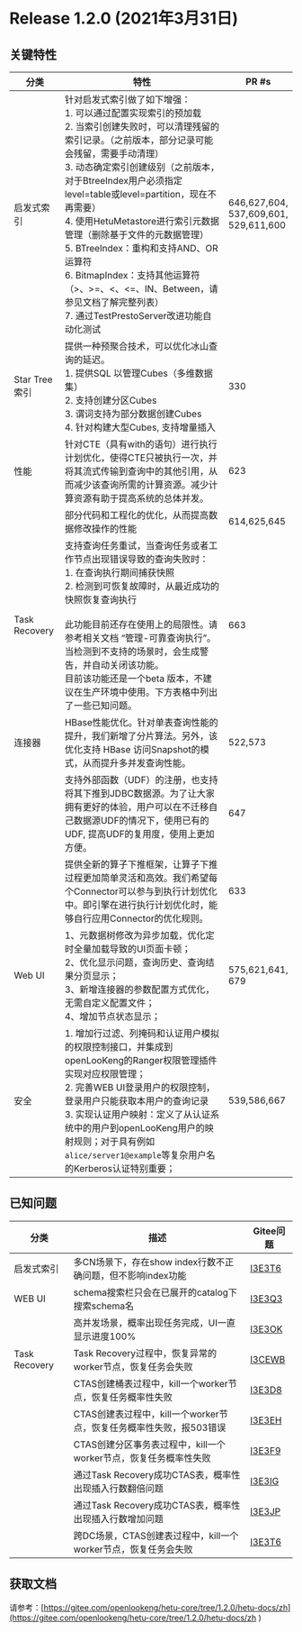 # Release 1.2.0 (2021年3月31日)

## 关键特性

| 分类             | 特性                                                         | PR #s                                         |
| ---------------- | ------------------------------------------------------------ | --------------------------------------------- |
| 启发式索引       | 针对启发式索引做了如下增强：<br/>1. 可以通过配置实现索引的预加载<br/>2. 当索引创建失败时，可以清理残留的索引记录。（之前版本，部分记录可能会残留，需要手动清理）<br/>3. 动态确定索引创建级别（之前版本，对于BtreeIndex用户必须指定level=table或level=partition，现在不再需要）<br/>4. 使用HetuMetastore进行索引元数据管理（删除基于文件的元数据管理）<br/>5. BTreeIndex：重构和支持AND、OR运算符<br/>6. BitmapIndex：支持其他运算符（>、>=、<、<=、IN、Between，请参见文档了解完整列表）<br/>7. 通过TestPrestoServer改进功能自动化测试<br/> | 646,627,604,<br/>537,609,601,<br/>529,611,600 |
| Star Tree索引    | 提供一种预聚合技术，可以优化冰山查询的延迟。<br/>1. 提供SQL 以管理Cubes（多维数据集）<br/>2. 支持创建分区Cubes<br/>3. 谓词支持为部分数据创建Cubes<br/>4. 针对构建大型Cubes, 支持增量插入 | 330                                           |
| 性能              | 针对CTE（具有with的语句）进行执行计划优化，使得CTE只被执行一次，并将其流式传输到查询中的其他引用，从而减少该查询所需的计算资源。减少计算资源有助于提高系统的总体并发。 | 623                                           |
|                  | 部分代码和工程化的优化，从而提高数据修改操作的性能           | 614,625,645                                   |
| Task Recovery    | 支持查询任务重试，当查询任务或者工作节点出现错误导致的查询失败时：<br/>1. 在查询执行期间捕获快照<br/>2. 检测到可恢复故障时，从最近成功的快照恢复查询执行<br/><br/>此功能目前还存在使用上的局限性。请参考相关文档 “管理-可靠查询执行”。当检测到不支持的场景时，会生成警告，并自动关闭该功能。<br/>目前该功能还是一个beta 版本，不建议在生产环境中使用。下方表格中列出了一些已知问题。 | 663                                           |
| 连接器           | HBase性能优化。针对单表查询性能的提升，我们新增了分片算法。另外，该优化支持 HBase 访问Snapshot的模式，从而提升多并发查询性能。 | 522,573                                       |
|                  | 支持外部函数（UDF）的注册，也支持将其下推到JDBC数据源。为了让大家拥有更好的体验，用户可以在不迁移自己数据源UDF的情况下，使用已有的UDF, 提高UDF的复用度，使用上更加方便。 | 647                                           |
|                  | 提供全新的算子下推框架，让算子下推过程更加简单灵活和高效。我们希望每个Connector可以参与到执行计划优化中。即引擎在进行执行计划优化时，能够自行应用Connector的优化规则。 | 633                                           |
| Web UI           | 1、元数据树修改为异步加载，优化定时全量加载导致的UI页面卡顿；<br/>2、优化显示问题，查询历史、查询结果分页显示；<br/>3、新增连接器的参数配置方式优化，无需自定义配置文件；<br/>4、增加节点状态显示； | 575,621,641,<br/>679                          |
| 安全             | 1. 增加行过滤、列掩码和认证用户模拟的权限控制接口，并集成到openLooKeng的Ranger权限管理插件实现对应权限管理；  <br/>2. 完善WEB UI登录用户的权限控制，登录用户只能获取本用户的查询记录<br/>3. 实现认证用户映射：定义了从认证系统中的用户到openLooKeng用户的映射规则；对于具有例如`alice/server1@example`等复杂用户名的Kerberos认证特别重要； | 539,586,667                                   |

## 已知问题

| 分类   | 描述                                                         | Gitee问题                                                    |
| ---------- | ------------------------------------------------------------ | ------------------------------------------------------------ |
| 启发式索引    | 多CN场景下，存在show index行数不正确问题，但不影响index功能  | [I3E3T6](https://gitee.com/openlookeng/hetu-core/issues/I3E3T6) |
| WEB UI        | schema搜索栏只会在已展开的catalog下搜索schema名              | [I3E3Q3](https://gitee.com/openlookeng/hetu-core/issues/I3E3Q3) |
|               | 高并发场景，概率出现任务完成，UI一直显示进度100%             | [I3E3OK](https://gitee.com/openlookeng/hetu-core/issues/I3E3OK) |
| Task Recovery | Task Recovery过程中，恢复异常的worker节点，恢复任务会失败    | [I3CEWB](https://gitee.com/openlookeng/hetu-core/issues/I3CEWB) |
|               | CTAS创建桶表过程中，kill一个worker节点，恢复任务概率性失败   | [I3E3D8](https://gitee.com/openlookeng/hetu-core/issues/I3E3D8) |
|               | CTAS创建表过程中，kill一个worker节点，恢复任务概率性失败，报503错误 | [I3E3EH](https://gitee.com/openlookeng/hetu-core/issues/I3E3EH) |
|               | CTAS创建分区事务表过程中，kill一个worker节点，恢复任务概率性失败 | [I3E3F9](https://gitee.com/openlookeng/hetu-core/issues/I3E3F9) |
|               | 通过Task Recovery成功CTAS表，概率性出现插入行数翻倍问题      | [I3E3IG](https://gitee.com/openlookeng/hetu-core/issues/I3E3IG) |
|               | 通过Task Recovery成功CTAS表，概率性出现插入行数增加问题      | [I3E3JP](https://gitee.com/openlookeng/hetu-core/issues/I3E3JP) |
|               | 跨DC场景，CTAS创建表过程中，kill一个worker节点，恢复任务会失败 | [I3E3T6](https://gitee.com/openlookeng/hetu-core/issues/I3E3T6) |

## 获取文档

请参考：[https://gitee.com/openlookeng/hetu-core/tree/1.2.0/hetu-docs/zh](https://gitee.com/openlookeng/hetu-core/tree/1.2.0/hetu-docs/zh )
